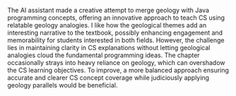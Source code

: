 The AI assistant made a creative attempt to merge geology with Java programming concepts, offering an innovative approach to teach CS using relatable geology analogies. I like how the geological themes add an interesting narrative to the textbook, possibly enhancing engagement and memorability for students interested in both fields. However, the challenge lies in maintaining clarity in CS explanations without letting geological analogies cloud the fundamental programming ideas. The chapter occasionally strays into heavy reliance on geology, which can overshadow the CS learning objectives. To improve, a more balanced approach ensuring accurate and clearer CS concept coverage while judiciously applying geology parallels would be beneficial.